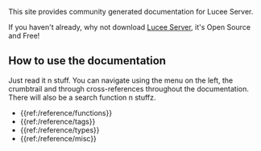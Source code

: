 This site provides community generated documentation for Lucee Server.

If you haven't already, why not download [Lucee Server](http://lucee.org), it's Open Source and Free!

## How to use the documentation

Just read it n stuff. You can navigate using the menu on the left, the crumbtrail and through cross-references throughout the documentation. There will also be a search function n stuffz.

* {{ref:/reference/functions}}
* {{ref:/reference/tags}}
* {{ref:/reference/types}}
* {{ref:/reference/misc}}

